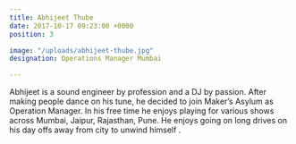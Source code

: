 ```yaml
---
title: Abhijeet Thube
date: 2017-10-17 09:23:00 +0000
position: 3

image: "/uploads/abhijeet-thube.jpg"
designation: Operations Manager Mumbai

---
```

Abhijeet is a sound engineer by profession and a DJ by passion. After making people dance on his tune, he decided to join Maker’s Asylum as Operation Manager. In his free time he enjoys playing for various shows across Mumbai, Jaipur, Rajasthan, Pune. He enjoys going on long drives on his day offs away from city to unwind himself .
